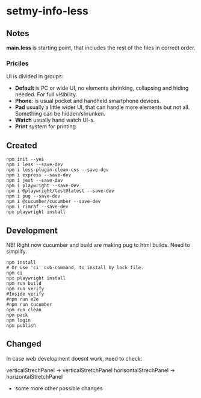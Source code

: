 # setmy-info-less

## Notes

**main.less** is starting point, that includes the rest of the files in correct order.

### Priciles

UI is divided in groups:

* **Default** is PC or wide UI, no elements shrinking, collapsing and hiding needed. For full visibility.
* **Phone**: is usual pocket and handheld smartphone devices.
* **Pad** usually a little wider UI, that can handle more elements but not all. Something can be hidden/shrunken.
* **Watch** usually hand watch UI-s.
* **Print** system for printing.

## Created

```
npm init --yes
npm i less --save-dev
npm i less-plugin-clean-css --save-dev
npm i express --save-dev
npm i jest --save-dev
npm i playwright --save-dev
npm i @playwright/test@latest --save-dev
npm i pug --save-dev
npm i @cucumber/cucumber --save-dev
npm i rimraf --save-dev
npx playwright install
```

## Development

NB! Right now cucumber and build are making pug to html builds. Need to simplify.

```
npm install
# Or use 'ci' cub-command, to install by lock file. 
npm ci
npx playwright install
npm run build
npm run verify
#Inside verify
#npm run e2e
#npm run cucumber
npm run clean
npm pack
npm login
npm publish
```

## Changed

In case web development doesnt work, need to check:

verticalStrechPanel -> verticalStretchPanel
horisontalStrechPanel -> horizontalStretchPanel

+ some more other possible changes
